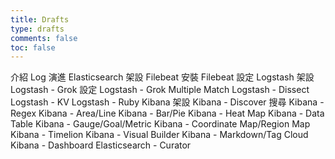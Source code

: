 ```yaml
---
title: Drafts
type: drafts
comments: false
toc: false
---
```


介紹 Log 演進
Elasticsearch 架設
Filebeat 安裝
Filebeat 設定
Logstash 架設
Logstash - Grok 設定
Logstash - Grok Multiple Match
Logstash - Dissect
Logstash - KV
Logstash - Ruby
Kibana 架設
Kibana - Discover 搜尋
Kibana - Regex
Kibana - Area/Line
Kibana - Bar/Pie
Kibana - Heat Map
Kibana - Data Table
Kibana - Gauge/Goal/Metric
Kibana - Coordinate Map/Region Map
Kibana - Timelion
Kibana - Visual Builder
Kibana - Markdown/Tag Cloud
Kibana - Dashboard
Elasticsearch - Curator
